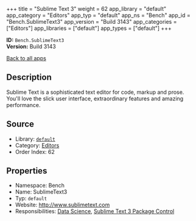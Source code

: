 ﻿+++
title = "Sublime Text 3"
weight = 62
app_library = "default"
app_category = "Editors"
app_typ = "default"
app_ns = "Bench"
app_id = "Bench.SublimeText3"
app_version = "Build 3143"
app_categories = ["Editors"]
app_libraries = ["default"]
app_types = ["default"]
+++

**ID:** `Bench.SublimeText3`  
**Version:** Build 3143  
<!--more-->

[Back to all apps](/apps/)

## Description
Sublime Text is a sophisticated text editor for code, markup and prose.
You'll love the slick user interface, extraordinary features and amazing performance.

## Source

* Library: [`default`](/app_libraries/default)
* Category: [Editors](/app_categories/editors)
* Order Index: 62

## Properties

* Namespace: Bench
* Name: SublimeText3
* Typ: `default`
* Website: <http://www.sublimetext.com>
* Responsibilities: [Data Science](/apps/Bench.Group.DataScience), [Sublime Text 3 Package Control](/apps/Bench.SublimeText3.PackageControl)

